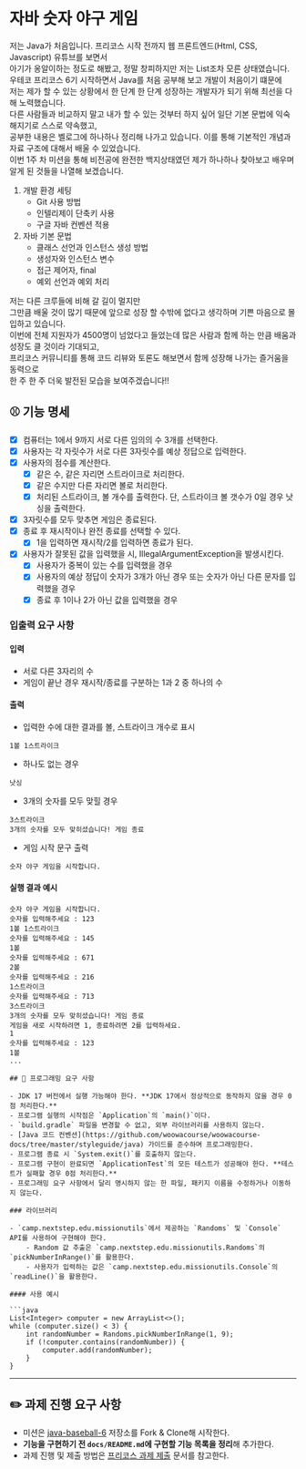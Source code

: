 # 자바 숫자 야구 게임
저는 Java가 처음입니다. 프리코스 시작 전까지 웹 프론트엔드(Html, CSS, Javascript) 유튜브를 보면서    
아기가 옹알이하는 정도로 해봤고, 정말 창피하지만 저는 List<integer>조차 모른 상태였습니다.   
우테코 프리코스 6기 시작하면서 Java를 처음 공부해 보고 개발이 처음이기 떄문에    
저는 제가 할 수 있는 상황에서 한 단계 한 단계 성장하는 개발자가 되기 위해 최선을 다해 노력했습니다.   
다른 사람들과 비교하지 말고 내가 할 수 있는 것부터 하지 싶어 일단 기본 문법에 익숙해지기로 스스로 약속했고,    
공부한 내용은 벨로그에 하나하나 정리해 나가고 있습니다. 이를 통해 기본적인 개념과 자료 구조에 대해서 배울 수 있었습니다.   
이번 1주 차 미션을 통해 비전공에 완전한 백지상태였던 제가 하나하나 찾아보고 배우며 알게 된 것들을 나열해 보겠습니다.   
1. 개발 환경 세팅 
   - Git 사용 방법 
   - 인텔리제이 단축키 사용
   - 구글 자바 컨벤션 적용
2. 자바 기본 문법
   - 클래스 선언과 인스턴스 생성 방법
   - 생성자와 인스턴스 변수
   - 접근 제어자, final
   - 예외 선언과 예외 처리
     
저는 다른 크루들에 비해 갈 길이 멀지만   
그만큼 배울 것이 많기 때문에 앞으로 성장 할 수밖에 없다고 생각하며 기쁜 마음으로 몰입하고 있습니다.    
이번에 전체 지원자가 4500명이 넘었다고 들었는데 많은 사람과 함께 하는 만큼 배움과 성장도 클 것이라 기대되고,   
프리코스 커뮤니티를 통해 코드 리뷰와 토론도 해보면서 함께 성장해 나가는 즐거움을 동력으로   
한 주 한 주 더욱 발전된 모습을 보여주겠습니다!!   

## ⚾️ 기능 명세
- [x] 컴퓨터는 1에서 9까지 서로 다른 임의의 수 3개를 선택한다.
- [x] 사용자는 각 자릿수가 서로 다른 3자릿수를 예상 정답으로 입력한다.
- [x] 사용자의 점수를 계산한다.
    - [x] 같은 수, 같은 자리면 스트라이크로 처리한다.
    - [x] 같은 수지만 다른 자리면 볼로 처리한다.
    - [x] 처리된 스트라이크, 볼 개수를 출력한다. 단, 스트라이크 볼 갯수가 0일 경우 낫싱을 출력한다.
- [x] 3자릿수를 모두 맞추면 게임은 종료된다.
- [x] 종료 후 재시작이나 완전 종료를 선택할 수 있다.
    - [x] 1을 입력하면 재시작/2를 입력하면 종료가 된다.
- [x] 사용자가 잘못된 값을 입력했을 시, IllegalArgumentException을 발생시킨다.
    - [x] 사용자가 중복이 있는 수를 입력했을 경우
    - [x] 사용자의 예상 정답이 숫자가 3개가 아닌 경우 또는 숫자가 아닌 다른 문자를 입력했을 경우
    - [x] 종료 후 1이나 2가 아닌 값을 입력했을 경우

### 입출력 요구 사항

#### 입력

- 서로 다른 3자리의 수
- 게임이 끝난 경우 재시작/종료를 구분하는 1과 2 중 하나의 수

#### 출력

- 입력한 수에 대한 결과를 볼, 스트라이크 개수로 표시

```
1볼 1스트라이크
```

- 하나도 없는 경우

```
낫싱
```

- 3개의 숫자를 모두 맞힐 경우

```
3스트라이크
3개의 숫자를 모두 맞히셨습니다! 게임 종료
```

- 게임 시작 문구 출력

```
숫자 야구 게임을 시작합니다.
``` 

#### 실행 결과 예시

```
숫자 야구 게임을 시작합니다.
숫자를 입력해주세요 : 123
1볼 1스트라이크
숫자를 입력해주세요 : 145
1볼
숫자를 입력해주세요 : 671
2볼
숫자를 입력해주세요 : 216
1스트라이크
숫자를 입력해주세요 : 713
3스트라이크
3개의 숫자를 모두 맞히셨습니다! 게임 종료
게임을 새로 시작하려면 1, 종료하려면 2를 입력하세요.
1
숫자를 입력해주세요 : 123
1볼
...

## 🎯 프로그래밍 요구 사항

- JDK 17 버전에서 실행 가능해야 한다. **JDK 17에서 정상적으로 동작하지 않을 경우 0점 처리한다.**
- 프로그램 실행의 시작점은 `Application`의 `main()`이다.
- `build.gradle` 파일을 변경할 수 없고, 외부 라이브러리를 사용하지 않는다.
- [Java 코드 컨벤션](https://github.com/woowacourse/woowacourse-docs/tree/master/styleguide/java) 가이드를 준수하며 프로그래밍한다.
- 프로그램 종료 시 `System.exit()`를 호출하지 않는다.
- 프로그램 구현이 완료되면 `ApplicationTest`의 모든 테스트가 성공해야 한다. **테스트가 실패할 경우 0점 처리한다.**
- 프로그래밍 요구 사항에서 달리 명시하지 않는 한 파일, 패키지 이름을 수정하거나 이동하지 않는다.

### 라이브러리

- `camp.nextstep.edu.missionutils`에서 제공하는 `Randoms` 및 `Console` API를 사용하여 구현해야 한다.
    - Random 값 추출은 `camp.nextstep.edu.missionutils.Randoms`의 `pickNumberInRange()`를 활용한다.
    - 사용자가 입력하는 값은 `camp.nextstep.edu.missionutils.Console`의 `readLine()`을 활용한다.

#### 사용 예시

```java
List<Integer> computer = new ArrayList<>();
while (computer.size() < 3) {
    int randomNumber = Randoms.pickNumberInRange(1, 9);
    if (!computer.contains(randomNumber)) {
        computer.add(randomNumber);
    }
}
```

---

## ✏️ 과제 진행 요구 사항

- 미션은 [java-baseball-6](https://github.com/woowacourse-precourse/java-baseball-6) 저장소를 Fork & Clone해 시작한다.
- **기능을 구현하기 전 `docs/README.md`에 구현할 기능 목록을 정리**해 추가한다.
- 과제 진행 및 제출 방법은 [프리코스 과제 제출](https://github.com/woowacourse/woowacourse-docs/tree/master/precourse) 문서를 참고한다.
